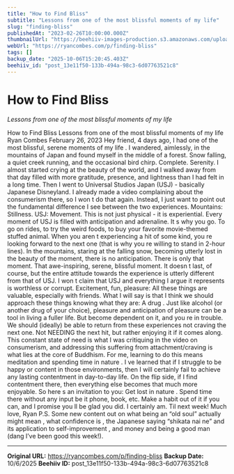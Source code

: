 ```yaml
---
title: "How to Find Bliss"
subtitle: "Lessons from one of the most blissful moments of my life"
slug: "finding-bliss"
publishedAt: "2023-02-26T10:00:00.000Z"
thumbnailUrl: "https://beehiiv-images-production.s3.amazonaws.com/uploads/asset/file/e1ce277d-4da2-4bc8-91f0-ca1181aa5c13/natasha-t-pKqmnXzJR74-unsplash.jpg?t=1678703379"
webUrl: "https://ryancombes.com/p/finding-bliss"
tags: []
backup_date: "2025-10-06T15:20:45.403Z"
beehiiv_id: "post_13e11f50-133b-494a-98c3-6d07763521c8"
---
```


# How to Find Bliss

*Lessons from one of the most blissful moments of my life*



How to Find Bliss Lessons from one of the most blissful moments of my life Ryan Combes February 26, 2023 Hey friend, 4 days ago, I had one of the most blissful, serene moments of my life . I wandered, aimlessly, in the mountains of Japan and found myself in the middle of a forest. Snow falling, a quiet creek running, and the occasional bird chirp. Complete. Serenity. I almost started crying at the beauty of the world, and I walked away from that day filled with more gratitude, presence, and lightness than I had felt in a long time. Then I went to Universal Studios Japan (USJ) - basically Japanese Disneyland. I already made a video complaining about the consumerism there, so I won t do that again. Instead, I just want to point out the fundamental difference I see between the two experiences. Mountains: Stillness. USJ: Movement. This is not just physical - it is experiential. Every moment of USJ is filled with anticipation and adrenaline. It s why you go. To go on rides, to try the weird foods, to buy your favorite movie-themed stuffed animal. When you aren t experiencing a hit of some kind, you re looking forward to the next one (that is why you re willing to stand in 2-hour lines). In the mountains, staring at the falling snow, becoming utterly lost in the beauty of the moment, there is no anticipation. There is only that moment. That awe-inspiring, serene, blissful moment. It doesn t last, of course, but the entire attitude towards the experience is utterly different from that of USJ. I won t claim that USJ and everything I argue it represents is worthless or corrupt. Excitement, fun, pleasure: All these things are valuable, especially with friends. What I will say is that I think we should approach these things knowing what they are: A drug . Just like alcohol (or another drug of your choice), pleasure and anticipation of pleasure can be a tool in living a fuller life. But become dependent on it, and you re in trouble. We should (ideally) be able to return from these experiences not craving the next one. Not NEEDING the next hit, but rather enjoying it if it comes along. This constant state of need is what I was critiquing in the video on consumerism, and addressing this suffering from attachment/craving is what lies at the core of Buddhism. For me, learning to do this means meditation and spending time in nature . I ve learned that if I struggle to be happy or content in those environments, then I will certainly fail to achieve any lasting contentment in day-to-day life. On the flip side, if I find contentment there, then everything else becomes that much more enjoyable. So here s an invitation to you: Get lost in nature . Spend time there without any input be it phone, book, etc. Make a habit out of it if you can, and I promise you ll be glad you did. I certainly am. Til next week! Much love, Ryan P.S. Some new content out on what being an “old soul” actually might mean , what confidence is , the Japanese saying “shikata nai ne” and its application to self-improvement , and money and being a good man (dang I’ve been good this week!).

---

**Original URL:** https://ryancombes.com/p/finding-bliss
**Backup Date:** 10/6/2025
**Beehiiv ID:** post_13e11f50-133b-494a-98c3-6d07763521c8
